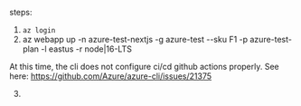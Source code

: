 steps:

1) `az login`
2) az webapp up -n azure-test-nextjs -g azure-test --sku F1 -p azure-test-plan -l eastus -r node|16-LTS

At this time, the cli does not configure ci/cd github actions properly. See here: https://github.com/Azure/azure-cli/issues/21375

3) 
